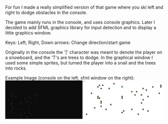 For fun I made a really simplified version of that game where you ski left and right to dodge obstacles in the console.

The game mainly runs in the console, and uses console graphics. Later I decided to add SFML graphics library for input detection and to display a little graphics window.

Keys: Left, Right, Down arrows: Change direction/start game

Originally in the console the '|' character was meant to denote the player on a snowboard, and the 'T's are trees to dodge. In the graphical window I used some simple sprites, but turned the player into a snail and the trees into rocks.


Example Image (console on the left, sfml window on the right):
![Example Image](/example.png)
